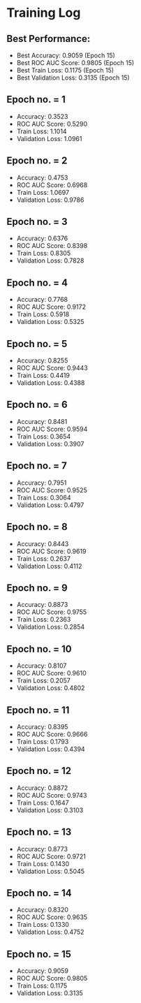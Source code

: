 # Training Log

## Best Performance:
- Best Accuracy: 0.9059 (Epoch 15)
- Best ROC AUC Score: 0.9805 (Epoch 15)
- Best Train Loss: 0.1175 (Epoch 15)
- Best Validation Loss: 0.3135 (Epoch 15)

## Epoch no. = 1
- Accuracy: 0.3523
- ROC AUC Score: 0.5290
- Train Loss: 1.1014
- Validation Loss: 1.0961

## Epoch no. = 2
- Accuracy: 0.4753
- ROC AUC Score: 0.6968
- Train Loss: 1.0697
- Validation Loss: 0.9786

## Epoch no. = 3
- Accuracy: 0.6376
- ROC AUC Score: 0.8398
- Train Loss: 0.8305
- Validation Loss: 0.7828

## Epoch no. = 4
- Accuracy: 0.7768
- ROC AUC Score: 0.9172
- Train Loss: 0.5918
- Validation Loss: 0.5325

## Epoch no. = 5
- Accuracy: 0.8255
- ROC AUC Score: 0.9443
- Train Loss: 0.4419
- Validation Loss: 0.4388

## Epoch no. = 6
- Accuracy: 0.8481
- ROC AUC Score: 0.9594
- Train Loss: 0.3654
- Validation Loss: 0.3907

## Epoch no. = 7
- Accuracy: 0.7951
- ROC AUC Score: 0.9525
- Train Loss: 0.3064
- Validation Loss: 0.4797

## Epoch no. = 8
- Accuracy: 0.8443
- ROC AUC Score: 0.9619
- Train Loss: 0.2637
- Validation Loss: 0.4112

## Epoch no. = 9
- Accuracy: 0.8873
- ROC AUC Score: 0.9755
- Train Loss: 0.2363
- Validation Loss: 0.2854

## Epoch no. = 10
- Accuracy: 0.8107
- ROC AUC Score: 0.9610
- Train Loss: 0.2057
- Validation Loss: 0.4802

## Epoch no. = 11
- Accuracy: 0.8395
- ROC AUC Score: 0.9666
- Train Loss: 0.1793
- Validation Loss: 0.4394

## Epoch no. = 12
- Accuracy: 0.8872
- ROC AUC Score: 0.9743
- Train Loss: 0.1647
- Validation Loss: 0.3103

## Epoch no. = 13
- Accuracy: 0.8773
- ROC AUC Score: 0.9721
- Train Loss: 0.1430
- Validation Loss: 0.5045

## Epoch no. = 14
- Accuracy: 0.8320
- ROC AUC Score: 0.9635
- Train Loss: 0.1330
- Validation Loss: 0.4752

## Epoch no. = 15
- Accuracy: 0.9059
- ROC AUC Score: 0.9805
- Train Loss: 0.1175
- Validation Loss: 0.3135
